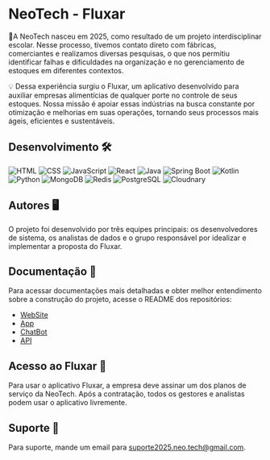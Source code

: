 
# NeoTech - Fluxar

📍A NeoTech nasceu em 2025, como resultado de um projeto interdisciplinar escolar. Nesse processo, tivemos contato direto com fábricas, comerciantes e realizamos diversas pesquisas, o que nos permitiu identificar falhas e dificuldades na organização e no gerenciamento de estoques em diferentes contextos.

💡 Dessa experiência surgiu o Fluxar, um aplicativo desenvolvido para auxiliar empresas alimentícias de qualquer porte no controle de seus estoques. Nossa missão é apoiar essas indústrias na busca constante por otimização e melhorias em suas operações, tornando seus processos mais ágeis, eficientes e sustentáveis.


## Desenvolvimento 🛠️

![HTML](.github\profile\images\Html_Icon.png)
![CSS](.github\profile\images\Html_CSS_Icon.png)
![JavaScript](.github\profile\images\JS_Icon.png)
![React](.github\profile\images\React_Icon.png)
![Java](.github\profile\images\Java_Icon.png)
![Spring Boot](.github\profile\images\Sprint_Boot_Icon.png)
![Kotlin](.github\profile\images\Kotlin_Icon.png)
![Python](.github\profile\images\Python_Icon.png)
![MongoDB](.github\profile\images\MongoDB_Icon.png)
![Redis](.github\profile\images\Redis_Icon.png)
![PostgreSQL](.github\profile\images\PostgreSQL_Icon.png)
![Cloudnary](.github\profile\images\Cloudnary_Icon.png)




## Autores 🖥️

O projeto foi desenvolvido por três equipes principais: os desenvolvedores de sistema, os analistas de dados e o grupo responsável por idealizar e implementar a proposta do Fluxar.


## Documentação 📄
Para acessar documentações mais detalhadas e obter melhor entendimento sobre a construção do projeto, acesse o README dos repositórios: 

- [WebSite](https://github.com/Fluxar-NeoTech/WebSite-Fluxar)
- [App](https://github.com/Fluxar-NeoTech/App-Fluxar)
- [ChatBot](https://github.com/Fluxar-NeoTech/ChatBot-Fluxar)
- [API](https://github.com/Fluxar-NeoTech/API-Fluxar)




## Acesso ao Fluxar 🚀

Para usar o aplicativo Fluxar, a empresa deve assinar um dos planos de serviço da NeoTech. Após a contratação, todos os gestores e analistas podem usar o aplicativo livremente.


## Suporte 🤝

Para suporte, mande um email para suporte2025.neo.tech@gmail.com.

